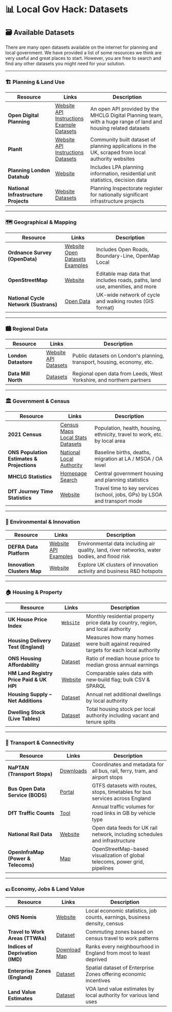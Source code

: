 
# 📊 Local Gov Hack: Datasets

## 🗃️ Available Datasets

There are many open datasets available on the internet for planning and local government. We have provided a list of some resources we think are very useful and great places to start. However, you are free to search and find any other datasets you might need for your solution.

---

### 🏗️ Planning & Land Use
| Resource | Links | Description |
|----------|-------|-------------|
| **Open Digital Planning** | [Website](https://www.planning.data.gov.uk/)<br>[API Instructions](https://www.planning.data.gov.uk/docs#api%20)<br>[Example](https://github.com/i-dot-ai/local-gov-hack/blob/main/dataset_examples/open_digital_planning.py)<br>[Datasets](https://www.planning.data.gov.uk/dataset/) | An open API provided by the MHCLG Digital Planning team, with a huge range of land and housing related datasets |
| **PlanIt** | [Website](https://www.planit.org.uk/)<br>[API Instructions](https://www.planit.org.uk/api/)<br>[Datasets](https://www.planit.org.uk/dictionary/) | Community built dataset of planning applications in the UK, scraped from local authority websites |
| **Planning London Datahub** | [Website](https://www.london.gov.uk/programmes-strategies/planning/digital-planning/planning-london-datahub) | Includes LPA planning information, residential unit statistics, decision data |
| **National Infrastructure Projects** | [Website](https://national-infrastructure-consenting.planninginspectorate.gov.uk/project-search)<br>[Datasets](https://national-infrastructure-consenting.planninginspectorate.gov.uk/register-of-applications) | Planning Inspectorate register for nationally significant infrastructure projects |
---

### 🗺️ Geographical & Mapping
| Resource | Links | Description |
|----------|-------|-------------|
| **Ordnance Survey (OpenData)** | [Website](https://osdatahub.os.uk/)<br>[Open Datasets](https://osdatahub.os.uk/downloads/open)<br>[Examples](https://labs.os.uk/public/os-data-hub-examples/) | Includes Open Roads, Boundary-Line, OpenMap Local |
| **OpenStreetMap** | [Website](https://www.openstreetmap.org/) | Editable map data that includes roads, paths, land use, amenities, and more |
| **National Cycle Network (Sustrans)** | [Open Data](https://data-sustrans-uk.opendata.arcgis.com/) | UK-wide network of cycle and walking routes (GIS format) |

---

### 🏙️ Regional Data
| Resource | Links | Description |
|----------|-------|-------------|
| **London Datastore** | [Website](https://data.london.gov.uk/guidance/)<br>[API](https://www.london.gov.uk/sites/default/files/planninglondondatahub_api_connection_technical_documentation_v1.pdf)<br>[Datasets](https://data.london.gov.uk/dataset/) | Public datasets on London's planning, transport, housing, economy, etc. |
| **Data Mill North** | [Datasets](https://datamillnorth.org/search?type=dataset) | Regional open data from Leeds, West Yorkshire, and northern partners |

---

### 🏛️ Government & Census
| Resource | Links | Description |
|----------|-------|-------------|
| **2021 Census** | [Census Maps](https://www.ons.gov.uk/census/maps/)<br>[Local Stats](https://www.ons.gov.uk/explore-local-statistics/)<br>[Datasets](https://www.nomisweb.co.uk/sources/census_2021) | Population, health, housing, ethnicity, travel to work, etc. by local area |
| **ONS Population Estimates & Projections** | [National](https://www.nomisweb.co.uk/sources/pest)<br>[Local Authority](https://www.nomisweb.co.uk/datasets/pestsyoala) | Baseline births, deaths, migration at LA / MSOA / OA level |
| **MHCLG Statistics** | [Homepage](https://www.gov.uk/government/organisations/ministry-of-housing-communities-local-government/about/statistics)<br>[Search](https://www.gov.uk/search/research-and-statistics?content_store_document_type=statistics_published&organisations%5B%5D=ministry-of-housing-communities-local-government&order=updated-newest) | Central government housing and planning statistics |
| **DfT Journey Time Statistics** | [Website](https://www.gov.uk/government/collections/journey-time-statistics) | Travel time to key services (school, jobs, GPs) by LSOA and transport mode |

---

### 🌳 Environmental & Innovation
| Resource | Links | Description |
|----------|-------|-------------|
| **DEFRA Data Platform** | [Website](https://environment.data.gov.uk/)<br>[API](https://environment.data.gov.uk/apiportal)<br>[Examples](https://environment.data.gov.uk/appgallery) | Environmental data including air quality, land, river networks, water bodies, and flood risk |
| **Innovation Clusters Map** | [Website](https://www.innovationclusters.dsit.gov.uk/) | Explore UK clusters of innovation activity and business R&D hotspots |

---

### 🏠 Housing & Property
| Resource | Links | Description |
|----------|-------|-------------|
| **UK House Price Index** | [`Website`](https://landregistry.data.gov.uk/app/ukhpi/?lang=en) | Monthly residential property price data by country, region, and local authority |
| **Housing Delivery Test (England)** | [Dataset](https://www.gov.uk/government/publications/housing-delivery-test-2023-measurement) | Measures how many homes were built against required targets for each local authority |
| **ONS Housing Affordability** | [Dataset](https://www.ons.gov.uk/peoplepopulationandcommunity/housing#publications) | Ratio of median house price to median gross annual earnings |
| **HM Land Registry Price Paid & UK HPI** | [Website](https://landregistry.data.gov.uk/) | Comparable sales data with new‑build flag; bulk CSV & SPARQL |
| **Housing Supply – Net Additions** | [Dataset](https://www.gov.uk/government/collections/net-supply-of-housing) | Annual net additional dwellings by local authority |
| **Dwelling Stock (Live Tables)** | [Dataset](https://www.gov.uk/government/collections/dwelling-stock-including-vacants) | Total housing stock per local authority including vacant and tenure splits |

---

### 🚆 Transport & Connectivity
| Resource | Links | Description |
|----------|-------|-------------|
| **NaPTAN (Transport Stops)** | [Downloads](https://beta-naptan.dft.gov.uk/) | Coordinates and metadata for all bus, rail, ferry, tram, and airport stops |
| **Bus Open Data Service (BODS)** | [Portal](https://data.bus-data.dft.gov.uk/) | GTFS datasets with routes, stops, timetables for bus services across England |
| **DfT Traffic Counts** | [Tool](https://roadtraffic.dft.gov.uk/#download) | Annual traffic volumes for road links in GB by vehicle type |
| **National Rail Data** | [Website](https://www.networkrail.co.uk/who-we-are/transparency-and-ethics/transparency/open-data-feeds/) | Open data feeds for UK rail network, including schedules and infrastructure |
| **OpenInfraMap (Power & Telecoms)** | [Map](https://openinframap.org/) | OpenStreetMap-based visualization of global telecoms, power grid, pipelines |

---

### 💷 Economy, Jobs & Land Value
| Resource | Links | Description |
|----------|-------|-------------|
| **ONS Nomis** | [Website](https://www.nomisweb.co.uk/) | Local economic statistics, job counts, earnings, business density, census |
| **Travel to Work Areas (TTWAs)** | [Dataset](https://www.ons.gov.uk/employmentandlabourmarket/peopleinwork/employmentandemployeetypes/bulletins/traveltoworkenglandandwales/census2021) | Commuting zones based on census travel to work patterns |
| **Indices of Deprivation (IMD)** | [Download](https://www.ons.gov.uk/datasets/TS011/editions/2021/versions/6)<br>[Map](https://www.ons.gov.uk/census/maps/choropleth/population/household-deprivation/hh-deprivation/household-is-not-deprived-in-any-dimension) | Ranks every neighbourhood in England from most to least deprived |
| **Enterprise Zones (England)** | [Dataset](https://data.gov.uk/dataset/english-enterprise-zone-sites) | Spatial dataset of Enterprise Zones offering economic incentives |
| **Land Value Estimates** | [Dataset](https://data.gov.uk/dataset/land-values) | VOA land value estimates by local authority for various land uses |
